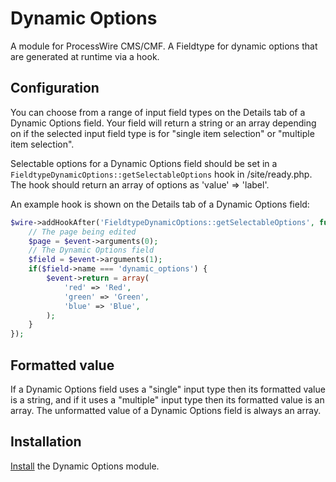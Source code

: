 # Dynamic Options

A module for ProcessWire CMS/CMF. A Fieldtype for dynamic options that are generated at runtime via a hook.

## Configuration

You can choose from a range of input field types on the Details tab of a Dynamic Options field. Your field will return a string or an array depending on if the selected input field type is for  "single item selection" or "multiple item selection".

Selectable options for a Dynamic Options field should be set in a `FieldtypeDynamicOptions::getSelectableOptions` hook in /site/ready.php. The hook should return an array of options as 'value' => 'label'.

An example hook is shown on the Details tab of a Dynamic Options field:

```php
$wire->addHookAfter('FieldtypeDynamicOptions::getSelectableOptions', function(HookEvent $event) {
    // The page being edited
    $page = $event->arguments(0);
    // The Dynamic Options field
    $field = $event->arguments(1);
    if($field->name === 'dynamic_options') {
        $event->return = array(
            'red' => 'Red',
            'green' => 'Green',
            'blue' => 'Blue',
        );
    }
});
```

## Formatted value

If a Dynamic Options field uses a "single" input type then its formatted value is a string, and if it uses a "multiple" input type then its formatted value is an array. The unformatted value of a Dynamic Options field is always an array.

## Installation

[Install](http://modules.processwire.com/install-uninstall/) the Dynamic Options module.
